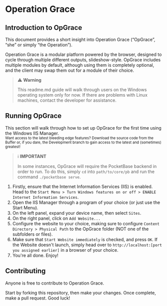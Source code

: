 # Operation Grace

## Introduction to OpGrace

This document provides a short insight into Operation Grace (“OpGrace”, “she” or simply “the Operation”).

Operation Grace is a modular platform powered by the browser, designed to cycle through multiple different outputs, slideshow-style. OpGrace includes multiple modules by default, although using them is completely optional, and the client may swap them out for a module of their choice.

> ⚠️ **Warning**
> 
> This readme.md guide will walk through users on the Windows operating system only for now. If there are problems with Linux machines, contact the developer for assistance.

## Running OpGrace

This section will walk through how to set up OpGrace for the first time using the Windows IIS Manager.<br>
<sup>Want access to the latest bleeding edge features? Download the source code from the Buffer or, if you dare, the Development branch to gain access to the latest and (sometimes) greatest!</sup>

> ℹ️ **IMPORTANT**
> 
> In some instances, OpGrace will require the PocketBase backend in order to run. To do this, simply `cd` into `path/to/core/pb` and run the command `./pocketbase serve`.

1. Firstly, ensure that the Internet Information Services (IIS) is enabled. Head to the `Start Menu > Turn Windows features on or off > ENABLE Internet Information Services`.
2. Open the IIS Manager through a program of your choice (or just use the Start Menu).
3. On the left panel, expand your device name, then select `Sites`.
4. On the right panel, click on `Add Website...`
5. Configure the website to your choice, making sure to configure `Content Directory > Physical Path` to the OpGrace folder (NOT one of the subfolders or files).
6. Make sure that `Start Website immediately` is checked, and press `OK`. If the Website doesn't launch, simply head over to `http://localhost:[port you assigned earlier]` in a browser of your choice.
7. You're all done. Enjoy!

## Contributing

Anyone is free to contribute to Operation Grace.

Start by forking this repository, then make your changes. Once complete, make a pull request. Good luck!
